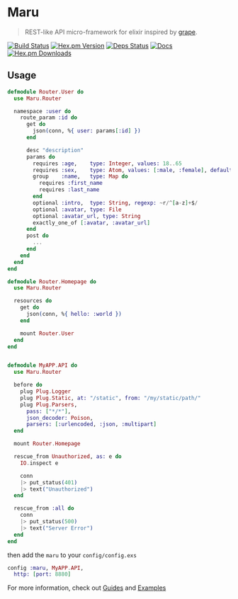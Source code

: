 # Maru

> REST-like API micro-framework for elixir inspired by [grape](https://github.com/ruby-grape/grape).

[![Build Status](https://img.shields.io/travis/falood/maru.svg?style=flat-square)](https://travis-ci.org/falood/maru)
[![Hex.pm Version](https://img.shields.io/hexpm/v/maru.svg?style=flat-square)](https://hex.pm/packages/maru)
[![Deps Status](https://beta.hexfaktor.org/badge/all/github/falood/maru.svg?branch=master&style=flat-square)](https://beta.hexfaktor.org/github/falood/maru)
[![Docs](https://inch-ci.org/github/falood/maru.svg?branch=master&style=flat-square)](https://inch-ci.org/github/falood/maru)
[![Hex.pm Downloads](https://img.shields.io/hexpm/dt/maru.svg?style=flat-square)](https://hex.pm/packages/maru)

## Usage

```elixir
defmodule Router.User do
  use Maru.Router

  namespace :user do
    route_param :id do
      get do
        json(conn, %{ user: params[:id] })
      end

      desc "description"
      params do
        requires :age,    type: Integer, values: 18..65
        requires :sex,    type: Atom, values: [:male, :female], default: :female
        group    :name,   type: Map do
          requires :first_name
          requires :last_name
        end
        optional :intro,  type: String, regexp: ~r/^[a-z]+$/
        optional :avatar, type: File
        optional :avatar_url, type: String
        exactly_one_of [:avatar, :avatar_url]
      end
      post do
        ...
      end
    end
  end
end

defmodule Router.Homepage do
  use Maru.Router

  resources do
    get do
      json(conn, %{ hello: :world })
    end

    mount Router.User
  end
end


defmodule MyAPP.API do
  use Maru.Router

  before do
    plug Plug.Logger
    plug Plug.Static, at: "/static", from: "/my/static/path/"
    plug Plug.Parsers,
      pass: ["*/*"],
      json_decoder: Poison,
      parsers: [:urlencoded, :json, :multipart]
  end

  mount Router.Homepage

  rescue_from Unauthorized, as: e do
    IO.inspect e

    conn
    |> put_status(401)
    |> text("Unauthorized")
  end

  rescue_from :all do
    conn
    |> put_status(500)
    |> text("Server Error")
  end
end
```

then add the `maru` to your `config/config.exs`
```elixir
config :maru, MyAPP.API,
  http: [port: 8880]
```

For more information, check out  [Guides](https://maru.readme.io) and [Examples](https://github.com/falood/maru_examples)
